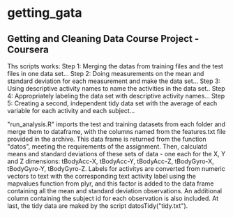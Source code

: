 # getting_gata
##  Getting and Cleaning Data Course Project - Coursera

Ths scripts works:
 Step 1: Merging the datas from training files and the test files in one data set...
 Step 2: Doing measurements on the mean and standard deviation for each measurement and make the data set...
 Step 3: Using descriptive activity names to name the activities in the data set..
 Step 4: Appropriately labeling the data set with descriptive activity names...
 Step 5: Creating a second, independent tidy data set with the average of each variable for each activity and each subject...

"run_analysis.R" imports the test and training datasets  from each folder and merge them to dataframe, with the columns named from the features.txt file provided in the archive. This data frame is returned from the function "datos", meeting the requirements of the assignment. Then, calculatd means and standard deviations of these sets of data - one each for the X, Y and Z dimensions: tBodyAcc-X, tBodyAcc-Y, tBodyAcc-Z, tBodyGyro-X, tBodyGyro-Y, tBodyGyro-Z. Labels for activitys are converted from numeric vectors to text with the corresponding text activity label using the mapvalues function from plyr, and this factor is added to the data frame containing all the mean and standard deviation observations. An additional column containing the subject id for each observation is also included. At last, the tidy data are maked by the script datosTidy("tidy.txt").





